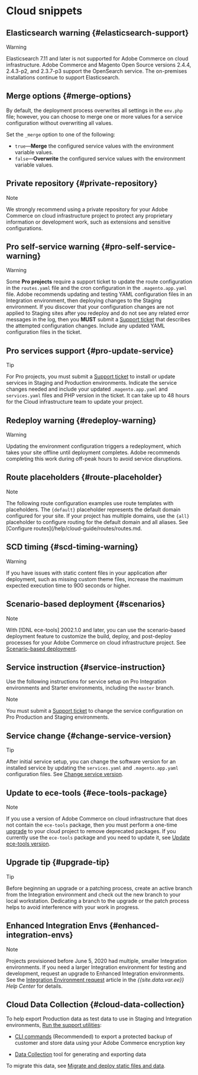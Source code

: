 # Cloud snippets

## Elasticsearch warning {#elasticsearch-support}

>[!WARNING]
>
>Elasticsearch 7.11 and later is not supported for Adobe Commerce on cloud infrastructure. Adobe Commerce and Magento Open Source versions 2.4.4, 2.4.3-p2, and 2.3.7-p3 support the OpenSearch service. The on-premises installations continue to support Elasticsearch.

## Merge options {#merge-options}

By default, the deployment process overwrites all settings in the `env.php` file; however, you can choose to merge one or more values for a service configuration without overwriting all values.

Set the `_merge` option to one of the following:

-  `true`—**Merge** the configured service values with the environment variable values.
-  `false`—**Overwrite** the configured service values with the environment variable values.

## Private repository {#private-repository}

>[!NOTE]
>
>We strongly recommend using a private repository for your Adobe Commerce on cloud infrastructure project to protect any proprietary information or development work, such as extensions and sensitive configurations.

## Pro self-service warning {#pro-self-service-warning}

>[!WARNING]
>
>Some **Pro projects** require a support ticket to update the route configuration in the `routes.yaml` file and the cron configuration in the `.magento.app.yaml` file. Adobe recommends updating and testing YAML configuration files in an Integration environment, then deploying changes to the Staging environment. If you discover that your configuration changes are not applied to Staging sites after you redeploy and do not see any related error messages in the log, then you **MUST** submit a [Support ticket](https://support.magento.com/hc/en-us/articles/360000913794#submit-ticket) that describes the attempted configuration changes. Include any updated YAML configuration files in the ticket.

## Pro services support {#pro-update-service}

>[!TIP]
>
>For Pro projects, you must submit a [Support ticket](https://support.magento.com/hc/en-us/articles/360000913794#submit-ticket) to install or update services in Staging and Production environments. Indicate the service changes needed and include your updated `.magento.app.yaml` and `services.yaml` files and PHP version in the ticket. It can take up to 48 hours for the Cloud infrastructure team to update your project.

## Redeploy warning {#redeploy-warning}

>[!WARNING]
>
>Updating the environment configuration triggers a redeployment, which takes your site offline until deployment completes. Adobe recommends completing this work during off-peak hours to avoid service disruptions.

## Route placeholders {#route-placeholder}

>[!NOTE]
>
>The following route configuration examples use route templates with placeholders. The `{default}` placeholder represents the default domain configured for your site. If your project has multiple domains, use the `{all}` placeholder to configure routing for the default domain and all aliases. See [Configure routes](/help/cloud-guide/routes/routes.md.


## SCD timing {#scd-timing-warning}

>[!WARNING]
>
>If you have issues with static content files in your application after deployment, such as missing custom theme files, increase the maximum expected execution time to 900 seconds or higher.

## Scenario-based deployment {#scenarios}

>[!NOTE]
>
>With [!DNL ece-tools] 2002.1.0 and later, you can use the scenario-based deployment feature to customize the build, deploy, and post-deploy processes for your Adobe Commerce on cloud infrastructure project. See [Scenario-based deployment](https://devdocs.magento.com/cloud/deploy/scenario-based-deployment.html).

## Service instruction {#service-instruction}

Use the following instructions for service setup on Pro Integration environments and Starter environments, including the `master` branch.

>[!NOTE]
>
>You must submit a [Support ticket](https://support.magento.com/hc/en-us/articles/360000913794#support-tickets) to change the service configuration on Pro Production and Staging environments.

## Service change {#change-service-version}

>[!TIP]
>
>After initial service setup, you can change the software version for an installed service by updating the `services.yaml` and `.magento.app.yaml` configuration files. See [Change service version](/help/cloud-guide/services/services-yaml.md#change-service-version).

## Update to ece-tools {#ece-tools-package}

>[!NOTE]
>
>If you use a version of Adobe Commerce on cloud infrastructure that does not contain the `ece-tools` package, then you must perform a one-time [upgrade](/help/cloud-guide/dev-tools/install-ece-tools.md) to your cloud project to remove deprecated packages. If you currently use the `ece-tools` package and you need to update it, see [Update ece-tools version](/help/cloud-guide/dev-tools/update-ece-tools.md).

## Upgrade tip {#upgrade-tip}

>[!TIP]
>
>Before beginning an upgrade or a patching process, create an active branch from the Integration environment and check out the new branch to your local workstation. Dedicating a branch to the upgrade or the patch process helps to avoid interference with your work in progress.

## Enhanced Integration Envs {#enhanced-integration-envs}

>[!NOTE]
>
>Projects provisioned before June 5, 2020 had multiple, smaller Integration environments. If you need a larger Integration environment for testing and development, request an upgrade to Enhanced Integration environments. See the [Integration Environment request](https://support.magento.com/hc/en-us/articles/360043032152) article in the _{{site.data.var.ee}} Help Center_ for details.

## Cloud Data Collection {#cloud-data-collection}

To help export Production data as test data to use in Staging and Integration environments, [Run the support utilities](https://devdocs.magento.com/guides/v2.3/config-guide/cli/config-cli-subcommands-spt-util.html):

-  [CLI commands](https://devdocs.magento.com/guides/v2.3/config-guide/cli/config-cli-subcommands-spt-util.html#config-cli-spt-utils-db) (Recommended) to export a protected backup of customer and store data using your Adobe Commerce encryption key

-  [Data Collection](https://docs.magento.com/user-guide/system/support-data-collector.html) tool for generating and exporting data

To migrate this data, see [Migrate and deploy static files and data](https://devdocs.magento.com/cloud/live/stage-prod-migrate.html).
